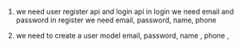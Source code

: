 1. we need user register api and login api
   in login we need email and password
   in register we need email, password, name, phone

2. we need to create a user model
   email, password, name , phone ,
